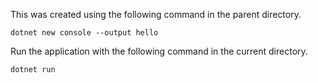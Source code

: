This was created using the following command in the parent directory.

```
dotnet new console --output hello
```

Run the application with the following command in the current directory.

```
dotnet run
```

